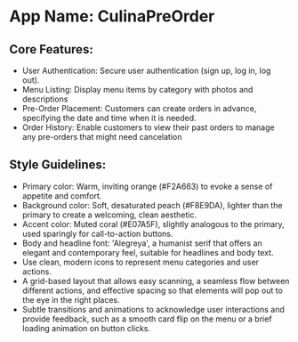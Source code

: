 # **App Name**: CulinaPreOrder

## Core Features:

- User Authentication: Secure user authentication (sign up, log in, log out).
- Menu Listing: Display menu items by category with photos and descriptions
- Pre-Order Placement: Customers can create orders in advance, specifying the date and time when it is needed.
- Order History: Enable customers to view their past orders to manage any pre-orders that might need cancelation

## Style Guidelines:

- Primary color: Warm, inviting orange (#F2A663) to evoke a sense of appetite and comfort.
- Background color: Soft, desaturated peach (#F8E9DA), lighter than the primary to create a welcoming, clean aesthetic.
- Accent color: Muted coral (#E07A5F), slightly analogous to the primary, used sparingly for call-to-action buttons.
- Body and headline font: 'Alegreya', a humanist serif that offers an elegant and contemporary feel, suitable for headlines and body text.
- Use clean, modern icons to represent menu categories and user actions.
- A grid-based layout that allows easy scanning, a seamless flow between different actions, and effective spacing so that elements will pop out to the eye in the right places.
- Subtle transitions and animations to acknowledge user interactions and provide feedback, such as a smooth card flip on the menu or a brief loading animation on button clicks.